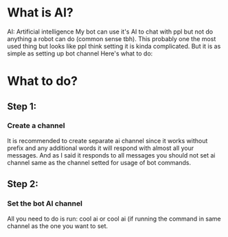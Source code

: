 # What is AI? 
AI: Artificial intelligence 
My bot can use it's AI to chat with ppl but not do anything a robot can do (common sense tbh).
This probably one the most used thing but looks like ppl think setting it is kinda complicated.
But it is as simple as setting up bot channel Here's what to do:

# What to do?
## Step 1:
### Create a channel 
It is recommended to create separate ai channel since it works without prefix and any additional words it will respond with almost all your messages.
And as I said it responds to all messages you should not set ai channel same as the channel setted for usage of bot commands.

## Step 2:
### Set the bot AI channel
All you need to do is run: cool ai <ai channel: channel mention> or cool ai (if running the command in same channel as the one you want to set. 
